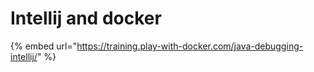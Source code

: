 # Intellij and docker

{% embed url="https://training.play-with-docker.com/java-debugging-intellij/" %}




